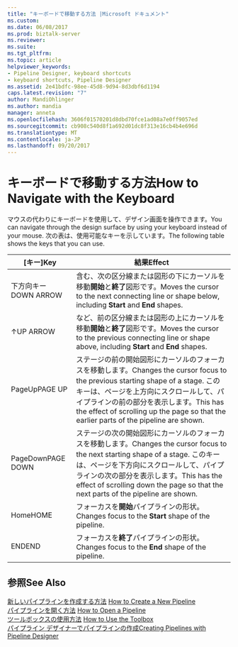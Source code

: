 ```yaml
---
title: "キーボードで移動する方法 |Microsoft ドキュメント"
ms.custom: 
ms.date: 06/08/2017
ms.prod: biztalk-server
ms.reviewer: 
ms.suite: 
ms.tgt_pltfrm: 
ms.topic: article
helpviewer_keywords:
- Pipeline Designer, keyboard shortcuts
- keyboard shortcuts, Pipeline Designer
ms.assetid: 2e41bdfc-98ee-45d8-9d94-8d3dbf6d1194
caps.latest.revision: "7"
author: MandiOhlinger
ms.author: mandia
manager: anneta
ms.openlocfilehash: 3606f01570201d8dbd70fce1ad08a7e0ff9057ed
ms.sourcegitcommit: cb908c540d8f1a692d01dc8f313e16cb4b4e696d
ms.translationtype: MT
ms.contentlocale: ja-JP
ms.lasthandoff: 09/20/2017
---
```

# <a name="how-to-navigate-with-the-keyboard"></a><span data-ttu-id="39bbb-102">キーボードで移動する方法</span><span class="sxs-lookup"><span data-stu-id="39bbb-102">How to Navigate with the Keyboard</span></span>
<span data-ttu-id="39bbb-103">マウスの代わりにキーボードを使用して、デザイン画面を操作できます。</span><span class="sxs-lookup"><span data-stu-id="39bbb-103">You can navigate through the design surface by using your keyboard instead of your mouse.</span></span> <span data-ttu-id="39bbb-104">次の表は、使用可能なキーを示しています。</span><span class="sxs-lookup"><span data-stu-id="39bbb-104">The following table shows the keys that you can use.</span></span>  
  
|<span data-ttu-id="39bbb-105">[キー]</span><span class="sxs-lookup"><span data-stu-id="39bbb-105">Key</span></span>|<span data-ttu-id="39bbb-106">結果</span><span class="sxs-lookup"><span data-stu-id="39bbb-106">Effect</span></span>|  
|---------|------------|  
|<span data-ttu-id="39bbb-107">下方向キー</span><span class="sxs-lookup"><span data-stu-id="39bbb-107">DOWN ARROW</span></span>|<span data-ttu-id="39bbb-108">含む、次の区分線または図形の下にカーソルを移動**開始**と**終了**図形です。</span><span class="sxs-lookup"><span data-stu-id="39bbb-108">Moves the cursor to the next connecting line or shape below, including **Start** and **End** shapes.</span></span>|  
|<span data-ttu-id="39bbb-109">↑</span><span class="sxs-lookup"><span data-stu-id="39bbb-109">UP ARROW</span></span>|<span data-ttu-id="39bbb-110">など、前の区分線または図形の上にカーソルを移動**開始**と**終了**図形です。</span><span class="sxs-lookup"><span data-stu-id="39bbb-110">Moves the cursor to the previous connecting line or shape above, including **Start** and **End** shapes.</span></span>|  
|<span data-ttu-id="39bbb-111">PageUp</span><span class="sxs-lookup"><span data-stu-id="39bbb-111">PAGE UP</span></span>|<span data-ttu-id="39bbb-112">ステージの前の開始図形にカーソルのフォーカスを移動します。</span><span class="sxs-lookup"><span data-stu-id="39bbb-112">Changes the cursor focus to the previous starting shape of a stage.</span></span> <span data-ttu-id="39bbb-113">このキーは、ページを上方向にスクロールして、パイプラインの前の部分を表示します。</span><span class="sxs-lookup"><span data-stu-id="39bbb-113">This has the effect of scrolling up the page so that the earlier parts of the pipeline are shown.</span></span>|  
|<span data-ttu-id="39bbb-114">PageDown</span><span class="sxs-lookup"><span data-stu-id="39bbb-114">PAGE DOWN</span></span>|<span data-ttu-id="39bbb-115">ステージの次の開始図形にカーソルのフォーカスを移動します。</span><span class="sxs-lookup"><span data-stu-id="39bbb-115">Changes the cursor focus to the next starting shape of a stage.</span></span> <span data-ttu-id="39bbb-116">このキーは、ページを下方向にスクロールして、パイプラインの次の部分を表示します。</span><span class="sxs-lookup"><span data-stu-id="39bbb-116">This has the effect of scrolling down the page so that the next parts of the pipeline are shown.</span></span>|  
|<span data-ttu-id="39bbb-117">Home</span><span class="sxs-lookup"><span data-stu-id="39bbb-117">HOME</span></span>|<span data-ttu-id="39bbb-118">フォーカスを**開始**パイプラインの形状。</span><span class="sxs-lookup"><span data-stu-id="39bbb-118">Changes focus to the **Start** shape of the pipeline.</span></span>|  
|<span data-ttu-id="39bbb-119">END</span><span class="sxs-lookup"><span data-stu-id="39bbb-119">END</span></span>|<span data-ttu-id="39bbb-120">フォーカスを**終了**パイプラインの形状。</span><span class="sxs-lookup"><span data-stu-id="39bbb-120">Changes focus to the **End** shape of the pipeline.</span></span>|  
  
## <a name="see-also"></a><span data-ttu-id="39bbb-121">参照</span><span class="sxs-lookup"><span data-stu-id="39bbb-121">See Also</span></span>  
 <span data-ttu-id="39bbb-122">[新しいパイプラインを作成する方法](../core/how-to-create-a-new-pipeline.md) </span><span class="sxs-lookup"><span data-stu-id="39bbb-122">[How to Create a New Pipeline](../core/how-to-create-a-new-pipeline.md) </span></span>  
 <span data-ttu-id="39bbb-123">[パイプラインを開く方法](../core/how-to-open-a-pipeline.md) </span><span class="sxs-lookup"><span data-stu-id="39bbb-123">[How to Open a Pipeline](../core/how-to-open-a-pipeline.md) </span></span>  
 <span data-ttu-id="39bbb-124">[ツールボックスの使用方法](../core/how-to-use-the-toolbox.md) </span><span class="sxs-lookup"><span data-stu-id="39bbb-124">[How to Use the Toolbox](../core/how-to-use-the-toolbox.md) </span></span>  
 [<span data-ttu-id="39bbb-125">パイプライン デザイナーでパイプラインの作成</span><span class="sxs-lookup"><span data-stu-id="39bbb-125">Creating Pipelines with Pipeline Designer</span></span>](../core/creating-pipelines-with-pipeline-designer.md)
